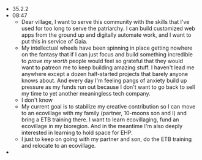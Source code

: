 - 35.2.2
- 08:47
	- Dear village, I want to serve this community with the skills that I've used for too long to serve the patriarchy. I can build customized web apps from the ground up and digitally automate work, and I want to put this in service of Gaia.
	- My intellectual wheels have been spinning in place getting nowhere on the fantasy that if I can just focus and build something incredible to _prove my worth_ people would feel so grateful that they would want to patreon me to keep building amazing stuff. I haven't lead me anywhere except a dozen half-started projects that barely anyone knows about. And every day I'm feeling pangs of anxiety build up pressure as my funds run out because I don't want to go back to sell my time to yet another meaningless tech company.
	- I don't know
	- My current goal is to stabilize my creative contribution so I can move to an ecovillage with my family (partner, 10-moons son and I) and bring a ETB training there. I want to learn ecovillaging, fund an ecovillage in my bioregion. And in the meantime I'm also deeply interested in learning to hold space for EHP.
	- I just to keep on going with my partner and son, do the ETB training and relocate to an ecovillage.
-